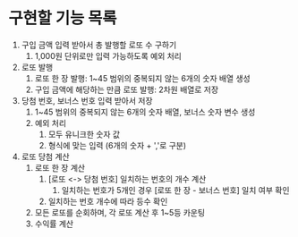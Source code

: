 # 구현할 기능 목록
1. 구입 금액 입력 받아서 총 발행할 로또 수 구하기
   1. 1,000원 단위로만 입력 가능하도록 예외 처리
2. 로또 발행
   1. 로또 한 장 발행: 1~45 범위의 중복되지 않는 6개의 숫자 배열 생성
   2. 구입 금액에 해당하는 만큼 로또 발행: 2차원 배열로 저장
3. 당첨 번호, 보너스 번호 입력 받아서 저장
   1. 1~45 범위의 중복되지 않는 6개의 숫자 배열, 보너스 숫자 변수 생성
   2. 예외 처리
      1. 모두 유니크한 숫자 값
      2. 형식에 맞는 입력 (6개의 숫자 + ','로 구분)
4. 로또 당첨 계산
   1. 로또 한 장 계산
      1. [로또 <-> 당첨 번호] 일치하는 번호의 개수 계산
         1. 일치하는 번호가 5개인 경우 [로또 한 장 - 보너스 번호] 일치 여부 확인
      2. 일치하는 번호 개수에 따라 등수 확인
   2. 모든 로또를 순회하며, 각 로또 계산 후 1~5등 카운팅
   3. 수익률 계산